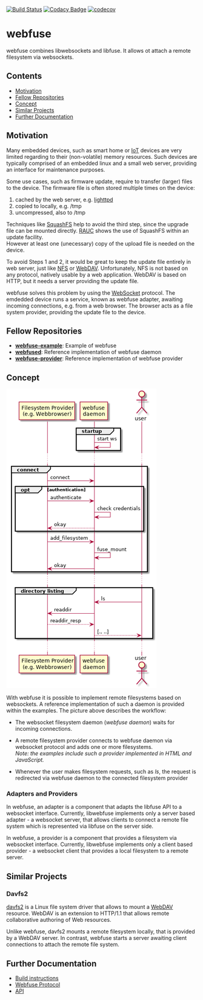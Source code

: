 [![Build Status](https://travis-ci.org/falk-werner/webfuse.svg?branch=master)](https://travis-ci.org/falk-werner/webfuse)
[![Codacy Badge](https://api.codacy.com/project/badge/Grade/d6c20d37bb3a456a9c0ee224001081b2)](https://www.codacy.com/app/falk.werner/webfuse?utm_source=github.com&amp;utm_medium=referral&amp;utm_content=falk-werner/webfuse&amp;utm_campaign=Badge_Grade)
[![codecov](https://codecov.io/gh/falk-werner/webfuse/branch/master/graph/badge.svg)](https://codecov.io/gh/falk-werner/webfuse)

# webfuse

webfuse combines libwebsockets and libfuse. It allows ot attach a remote filesystem via websockets.

## Contents

-   [Motivation](#Motivation)
-   [Fellow Repositories](#Fellow-Repositories)
-   [Concept](#Concept)
-   [Similar Projects](#Similar-Projects)
-   [Further Documentation](#Further-Documentation)

## Motivation

Many embedded devices, such as smart home or [IoT](https://en.wikipedia.org/wiki/Internet_of_things) devices are very limited regarding to their (non-volatile) memory resources. Such devices are typically comprised of an embedded linux and a small web server, providing an interface for maintenance purposes.

Some use cases, such as firmware update, require to transfer (larger) files to the device. The firmware file is often stored multiple times on the device:

1.  cached by the web server, e.g. [lighttpd](https://redmine.lighttpd.net/boards/2/topics/3451)
2.  copied to locally, e.g. /tmp
3.  uncompressed, also to /tmp

Techniques like [SquashFS](https://en.wikipedia.org/wiki/SquashFS) help to avoid the third step, since the upgrade file can be mounted directly. [RAUC](https://rauc.io/) shows the use of SquashFS within an update facility.  
However at least one (unecessary) copy of the upload file is needed on the device.

To avoid Steps 1 and 2, it would be great to keep the update file entirely in web server, just like [NFS](https://en.wikipedia.org/wiki/Network_File_System) or [WebDAV](https://wiki.archlinux.org/index.php/WebDAV). Unfortunately, NFS is not based on any protocol, natively usable by a web application. WebDAV is based on HTTP, but it needs a server providing the update file.

webfuse solves this problem by using the [WebSocket](https://en.wikipedia.org/wiki/WebSocket) protocol. The emdedded device runs a service, known as webfuse adapter, awaiting incoming connections, e.g. from a web browser. The browser acts as a file system provider, providing the update file to the device.

## Fellow Repositories

-   **[webfuse-example](https://github.com/falk-werner/webfuse-example)**: Example of webfuse
-   **[webfused](https://github.com/falk-werner/webfused)**: Reference implementation of webfuse daemon
-   **[webfuse-provider](https://github.com/falk-werner/webfuse-provider)**: Reference implementation of webfuse provider

## Concept

![concept](doc/concept.png)

With webfuse it is possible to implement remote filesystems based on websockets.
A reference implementation of such a daemon is provided within the examples. The picture above describes the workflow:

-   The websocket filesystem daemon (*webfuse daemon*) waits for incoming connections.

-   A remote filesystem provider connects to webfuse daemon via websocket protocol and adds one or more filesystems.  
    *Note: the examples include such a provider implemented in HTML and JavaScript.*

-   Whenever the user makes filesystem requests, such as *ls*, the request is redirected via webfuse daemon to the connected filesystem provider

### Adapters and Providers

In webfuse, an adapter is a component that adapts the libfuse API to a websocket interface.
Currently, libwebfuse implements only a server based adapter - a websocket server, that allows clients to connect a remote file system which
is represented via libfuse on the server side.

In webfuse, a provider is a component that provides a filesystem via websocket interface.
Currently, libwebfuse implements only a client based provider - a websocket client that provides a local filesystem to a remote server.

## Similar Projects

### Davfs2

[davfs2](http://savannah.nongnu.org/projects/davfs2) is a Linux file system driver that allows to mount a [WebDAV](https://wiki.archlinux.org/index.php/WebDAV) resource. WebDAV is an extension to HTTP/1.1 that allows remote collaborative authoring of Web resources.

Unlike webfuse, davfs2 mounts a remote filesystem locally, that is provided by a WebDAV server. In contrast, webfuse starts a server awaiting client connections to attach the remote file system.

## Further Documentation

-   [Build instructions](doc/build.md)
-   [Webfuse Protocol](doc/protocol.md)
-   [API](doc/api.md)
